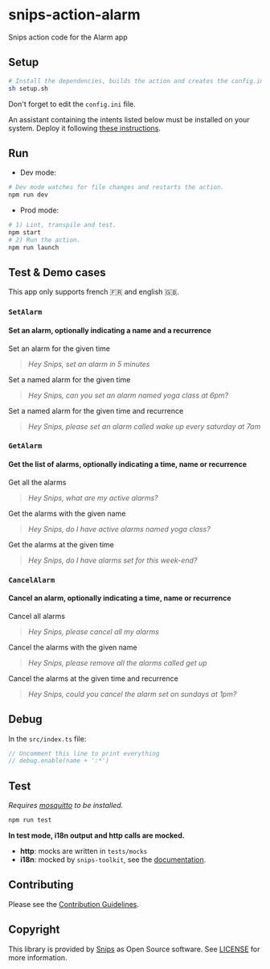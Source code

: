 # snips-action-alarm

Snips action code for the Alarm app

## Setup

```sh
# Install the dependencies, builds the action and creates the config.ini file.
sh setup.sh
```

Don't forget to edit the `config.ini` file.

An assistant containing the intents listed below must be installed on your system. Deploy it following [these instructions](https://docs.snips.ai/articles/console/actions/deploy-your-assistant).

## Run

- Dev mode:

```sh
# Dev mode watches for file changes and restarts the action.
npm run dev
```

- Prod mode:

```sh
# 1) Lint, transpile and test.
npm start
# 2) Run the action.
npm run launch
```

## Test & Demo cases

This app only supports french 🇫🇷 and english 🇬🇧.

### `SetAlarm`

#### Set an alarm, optionally indicating a name and a recurrence

Set an alarm for the given time
> *Hey Snips, set an alarm in 5 minutes*

Set a named alarm for the given time
> *Hey Snips, can you set an alarm named yoga class at 6pm?*

Set a named alarm for the given time and recurrence
> *Hey Snips, please set an alarm called wake up every saturday at 7am*

### `GetAlarm`

#### Get the list of alarms, optionally indicating a time, name or recurrence

Get all the alarms
> *Hey Snips, what are my active alarms?*

Get the alarms with the given name
> *Hey Snips, do I have active alarms named yoga class?*

Get the alarms at the given time
> *Hey Snips, do I have alarms set for this week-end?*

### `CancelAlarm`

#### Cancel an alarm, optionally indicating a time, name or recurrence

Cancel all alarms
> *Hey Snips, please cancel all my alarms*

Cancel the alarms with the given name
> *Hey Snips, please remove all the alarms called get up*

Cancel the alarms at the given time and recurrence
> *Hey Snips, could you cancel the alarm set on sundays at 1pm?*

## Debug

In the `src/index.ts` file:

```js
// Uncomment this line to print everything
// debug.enable(name + ':*')
```

## Test

*Requires [mosquitto](https://mosquitto.org/download/) to be installed.*

```sh
npm run test
```

**In test mode, i18n output and http calls are mocked.**

- **http**: mocks are written in `tests/mocks`
- **i18n**: mocked by `snips-toolkit`, see the [documentation](https://github.com/snipsco/snips-javascript-toolkit#i18n).

## Contributing

Please see the [Contribution Guidelines](https://github.com/snipsco/snips-action-alarm/blob/master/CONTRIBUTING.md).

## Copyright

This library is provided by [Snips](https://snips.ai) as Open Source software. See [LICENSE](https://github.com/snipsco/snips-action-alarm/blob/master/LICENSE) for more information.
